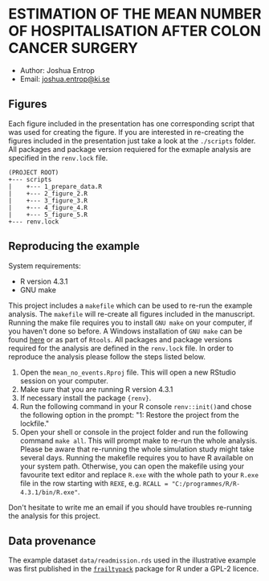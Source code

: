 # ESTIMATION OF THE MEAN NUMBER OF HOSPITALISATION AFTER COLON CANCER SURGERY

- Author: Joshua Entrop
- Email: joshua.entrop@ki.se

## Figures

Each figure included in the presentation has one corresponding script that was used for creating the figure. If you are interested in re-creating the figures included in the presentation just take a look at the `./scripts` folder. All packages and package version requiered for the exmaple analysis are specified in the `renv.lock` file.

```
(PROJECT ROOT)
+--- scripts
|    +--- 1_prepare_data.R
|    +--- 2_figure_2.R
|    +--- 3_figure_3.R
|    +--- 4_figure_4.R
|    +--- 5_figure_5.R
+--- renv.lock
```

## Reproducing the example

System requirements:

- R version 4.3.1
- GNU make

This project includes a `makefile` which can be used to re-run the example analysis. The `makefile` will re-create all figures included in the manuscript. Running the make file requires you to install `GNU make` on your computer, if you haven't done so before. A Windows installation of `GNU make` can be found [here](https://gnuwin32.sourceforge.net/packages/make.htm) or as part of `Rtools`. All packages and package versions required for the analysis are defined in the `renv.lock` file. In order to reproduce the analysis please follow the steps listed below.

   1. Open the `mean_no_events.Rproj` file. This will open a new RStudio session on your computer.
   2. Make sure that you are running R version 4.3.1
   3. If necessary install the package `{renv}`.
   4. Run the following command in your R console `renv::init()`and chose the following option in the prompt: "1: Restore the project from the lockfile."
   5. Open your shell or console in the project folder and run the following command `make all`. This will prompt make to re-run the whole analysis. Please be aware that re-running the whole simulation study might take several days. Running the makefile requires you to have R available on your system path. Otherwise, you can open the makefile using your favourite text editor and replace `R.exe` with the whole path to your `R.exe` file in the row starting with `REXE`, e.g. `RCALL = "C:/programmes/R/R-4.3.1/bin/R.exe"`.

Don't hesitate to write me an email if you should have troubles re-running the analysis for this project.

## Data provenance

The example dataset `data/readmission.rds` used in the illustrative example was first published in the [`frailtypack`](https://cran.r-project.org/package=frailtypack) package for R under a GPL-2 licence.